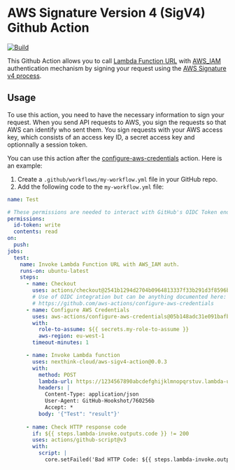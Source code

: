 # AWS Signature Version 4 (SigV4) Github Action
[![Build](https://github.com/nexthink-cloud/aws-sigv4-action/actions/workflows/go.yml/badge.svg)](https://github.com/nexthink-cloud/aws-sigv4-action/actions/workflows/go.yml)

This Github Action allows you to call [Lambda Function URL](https://docs.aws.amazon.com/lambda/latest/dg/lambda-urls.html) with [AWS_IAM](https://docs.aws.amazon.com/lambda/latest/dg/urls-auth.html#urls-auth-iam) authentication mechanism by signing your request using the [AWS Signature v4 process](https://docs.aws.amazon.com/general/latest/gr/signature-version-4.html).

## Usage

To use this action, you need to have the necessary information to sign your request. When you send API requests to AWS, you sign the requests so that AWS can identify who sent them. You sign requests with your AWS access key, which consists of an access key ID, a secret access key and optionnally a session token. 

You can use this action after the [configure-aws-credentials](https://github.com/aws-actions/configure-aws-credentials) action. Here is an example:

1. Create a `.github/workflows/my-workflow.yml` file in your GitHub repo.
2. Add the following code to the `my-workflow.yml` file:

```yml
name: Test

# These permissions are needed to interact with GitHub's OIDC Token endpoint.
permissions:
  id-token: write
  contents: read
on:
  push:
jobs:
  test:
    name: Invoke Lambda Function URL with AWS_IAM auth.
    runs-on: ubuntu-latest
    steps:
      - name: Checkout
        uses: actions/checkout@2541b1294d2704b0964813337f33b291d3f8596b
        # Use of OIDC integration but can be anything documented here:
        # https://github.com/aws-actions/configure-aws-credentials
      - name: Configure AWS Credentials
        uses: aws-actions/configure-aws-credentials@05b148adc31e091bafbaf404f745055d4d3bc9d2
        with:
          role-to-assume: ${{ secrets.my-role-to-assume }}
          aws-region: eu-west-1
        timeout-minutes: 1

      - name: Invoke Lambda function
        uses: nexthink-cloud/aws-sigv4-action@0.0.3
        with:
          method: POST
          lambda-url: https://1234567890abcdefghijklmnopqrstuv.lambda-url.eu-west-1.on.aws/event
          headers: |
            Content-Type: application/json
            User-Agent: GitHub-Hookshot/760256b
            Accept: *
          body: '{"Test": "result"}'
      
      - name: Check HTTP response code
        if: ${{ steps.lambda-invoke.outputs.code }} != 200
        uses: actions/github-script@v3
        with:
          script: |
            core.setFailed('Bad HTTP Code: ${{ steps.lambda-invoke.outputs.code }}, Response: ${{ steps.lambda-invoke.outputs.message }}')
```
